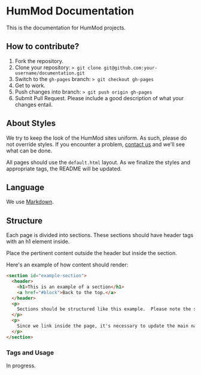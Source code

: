 # HumMod Documentation

This is the documentation for HumMod projects.

## How to contribute?
1. Fork the repository.
2. Clone your repository: `> git clone git@github.com:your-username/documentation.git`
3. Switch to the `gh-pages` branch: `> git checkout gh-pages`
4. Get to work.
5. Push changes into branch: `> git push origin gh-pages`
6. Submit Pull Request.  Please include a good description of what your changes entail.

## About Styles
We try to keep the look of the HumMod sites uniform.  As such, please do not override styles.  If you encounter a problem, [contact us](http://hummod.org/contact) and we'll see what can be done.

All pages should use the `default.html` layout.  As we finalize the styles and appropriate tags, the README will be updated.

## Language
We use [Markdown](http://daringfireball.net/projects/markdown/).

## Structure
Each page is divided into sections.  These sections should have header tags with an h1 element inside.

Place the pertinent content outside the header but inside the section.

Here's an example of how content should render:

```html
<section id="example-section">
  <header>
    <h1>This is an example of a section</h1>
    <a href="#block">Back to the top.</a>
  </header>
  <p>
    Sections should be structured like this example.  Please note the section, header, and h1 tags.  Further, the section has an id that corresponds to the sections header.  This unique id is used for linking within the page.
  </p>
  <p>
    Since we link inside the page, it's necessary to update the main nav group up top.
  </p>
</section>
``` 

### Tags and Usage
In progress.